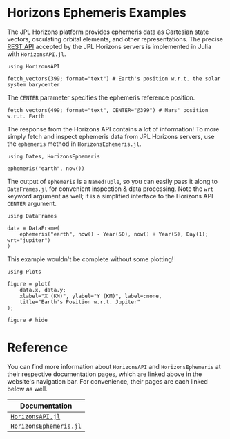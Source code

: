 # Horizons Ephemeris Examples

The JPL Horizons platform provides ephemeris data as Cartesian state vectors,
osculating orbital elements, and other representations. The precise
[REST API](https://ssd-api.jpl.nasa.gov/doc/horizons.html)
accepted by the JPL Horizons servers is implemented in Julia with `HorizonsAPI.jl`.

```@repl horizons-examples
using HorizonsAPI

fetch_vectors(399; format="text") # Earth's position w.r.t. the solar system barycenter
```

The `CENTER` parameter specifies the ephemeris reference position.

```@repl horizons-examples
fetch_vectors(499; format="text", CENTER="@399") # Mars' position w.r.t. Earth
```

The response from the Horizons API contains a lot of information! To more simply
fetch and inspect ephemeris data from JPL Horizons servers, use the `ephemeris`
method in `HorizonsEphemeris.jl`.

```@repl horizons-examples
using Dates, HorizonsEphemeris

ephemeris("earth", now())
```

The output of `ephemeris` is a `NamedTuple`, so you can easily pass it along to
`DataFrames.jl` for convenient inspection & data processing. Note the `wrt`
keyword argument as well; it is a simplified interface to the Horizons API
`CENTER` argument.

```@repl horizons-examples
using DataFrames

data = DataFrame(
    ephemeris("earth", now() - Year(50), now() + Year(5), Day(1); wrt="jupiter")
)
```

This example wouldn't be complete without some plotting!

```@repl horizons-examples
using Plots

figure = plot(
    data.x, data.y;
    xlabel="X (KM)", ylabel="Y (KM)", label=:none,
    title="Earth's Position w.r.t. Jupiter"
);
```

```@repl horizons-examples
figure # hide
```

# Reference

You can find more information about `HorizonsAPI` and `HorizonsEphemeris` at 
their respective documentation pages, which are linked above in the website's 
navigation bar. For convenience, their pages are each linked below as well. 

| Documentation |
|---|
| [`HorizonsAPI.jl`](https://juliaastro.org/EphemerisSources.jl/lib/HorizonsAPI/stable) |
| [`HorizonsEphemeris.jl`](https://juliaastro.org/EphemerisSources.jl/lib/SPICEKernels/stable) |